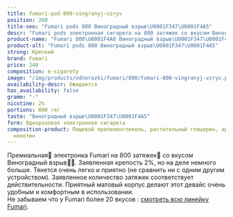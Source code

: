 ```yaml
---
title: fumari-pod-800-vingranyj-vzryv
position: 260
title-seo: "Fumari pods 800 Виноградный взрыв\U0001F347\U0001F4A5"
descr: "Fumari pods электронная сигарета на 800 затяжек со вкусом Виноградный взрыв\U0001F347\U0001F4A5"
product-name: "Fumari 800\U0001F4A8 Виноградный взрыв\U0001F347\U0001F4A5"
product-alt: "Fumari pods 800 Виноградный взрыв\U0001F347\U0001F4A5"
strong: Крепкий
brand: Fumari
price: 240
composition: e-sigarety
image: "/img/products/odnorazki/fumari/800/fumari-800-vingranyj-vzryv.png"
availability-descr: Ожидается
has_availability: false
gramm: "-"
nicotine: 2%
portions: 800 тяг
taste: "Виноградный взрыв\U0001F347\U0001F4A5"
form: Одноразовая электронная сигарета
composition-product: Пищевой пропиленгликоль, растительный глицерин, ароматизатор,
  никотин
---
```


Премиальная🥇 электронка Fumari на 800 затяжек💨 со вкусом Виноградный взрыв🍇💥. Заявленная крепость 2%, но на деле немного больше. Тянется очень легко и приятно (не сравнить ни с одним другим устройством). Заявленное количество затяжек соответствует действительности. Приятный матовый корпус делают этот девайс очень удобным и комфортным в использовании.<br>
Не забываем что у Fumari более 20 вкусов : [смотреть всю линейку Fumari](/fumari).